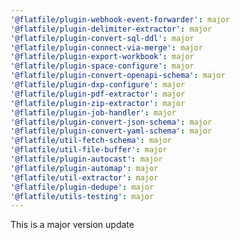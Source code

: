 ```yaml
---
'@flatfile/plugin-webhook-event-forwarder': major
'@flatfile/plugin-delimiter-extractor': major
'@flatfile/plugin-convert-sql-ddl': major
'@flatfile/plugin-connect-via-merge': major
'@flatfile/plugin-export-workbook': major
'@flatfile/plugin-space-configure': major
'@flatfile/plugin-convert-openapi-schema': major
'@flatfile/plugin-dxp-configure': major
'@flatfile/plugin-pdf-extractor': major
'@flatfile/plugin-zip-extractor': major
'@flatfile/plugin-job-handler': major
'@flatfile/plugin-convert-json-schema': major
'@flatfile/plugin-convert-yaml-schema': major
'@flatfile/util-fetch-schema': major
'@flatfile/util-file-buffer': major
'@flatfile/plugin-autocast': major
'@flatfile/plugin-automap': major
'@flatfile/util-extractor': major
'@flatfile/plugin-dedupe': major
'@flatfile/utils-testing': major
---
```


This is a major version update
